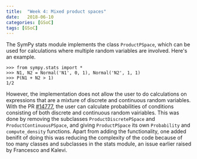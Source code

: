 ```yaml
---
title:  "Week 4: Mixed product spaces"
date:   2018-06-10
categories: [GSoC]
tags: [GSoC]
---
```


The SymPy stats module implements the class `ProductPSpace`, which can be used for calculations where multiple random variables are involved. Here's an example.
```
>>> from sympy.stats import *
>>> N1, N2 = Normal('N1', 0, 1), Normal('N2', 1, 1)
>>> P(N1 + N2 > 1)
1/2
```
However, the implementation does not allow the user to do calculations on expressions that are a mixture of discrete and continuous random variables. With the PR [#14777](https://github.com/sympy/sympy/pull/14777), the user can calculate probabilities of conditions consisting of both discrete and continuous random vairiables. This was done by removing the subclasses `ProductDiscretePSpace` and `ProductContinuousPSpace`, and giving `ProductPSpace` its own `Probability` and `compute_density` functions. Apart from adding the functionality, one added benifit of doing this was reducing the complexity of the code because of too many classes and subclasses in the stats module, an issue earlier raised by Francesco and Kalevi.